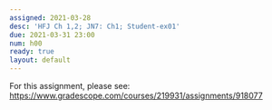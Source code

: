 ```yaml
---
assigned: 2021-03-28
desc: 'HFJ Ch 1,2; JN7: Ch1; Student-ex01'
due: 2021-03-31 23:00
num: h00
ready: true
layout: default
---
```


For this assignment, please see: <https://www.gradescope.com/courses/219931/assignments/918077>

